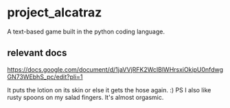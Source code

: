 # project_alcatraz
A text-based game built in the python coding language.

## relevant docs
https://docs.google.com/document/d/1jaVVjRFK2WcIBlWHrsxiOkipU0nfdwgGN73WEbhS_pc/edit?pli=1 

It puts the lotion on its skin or else it gets the hose again. :)
PS I also like rusty spoons on my salad fingers. It's almost orgasmic.
